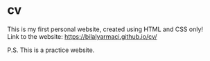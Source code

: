 # cv
This is my first personal website, created using HTML and CSS only!<br>
Link to the website: https://bilalyarmaci.github.io/cv/


P.S. This is a practice website.
